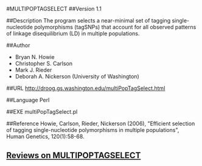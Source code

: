 #MULTIPOPTAGSELECT
##Version
1.1

##Description
The program selects a near-minimal set of tagging single-nucleotide polymorphisms (tagSNPs) that account for all observed patterns of linkage disequilibrium (LD) in multiple populations.

##Author
* Bryan N. Howie
* Christopher S. Carlson
* Mark J. Rieder
* Deborah A. Nickerson (University of Washington)

##URL
http://droog.gs.washington.edu/multiPopTagSelect.html

##Language
Perl

##EXE
multiPopTagSelect.pl

##Reference
Howie, Carlson, Rieder, Nickerson (2006), "Efficient selection of tagging single-nucleotide polymorphisms in multiple populations", Human Genetics, 120(1):58-68.


## [Reviews on MULTIPOPTAGSELECT](https://github.com/gaow/genetic-analysis-software/issues/354)